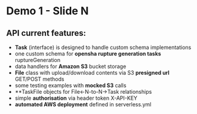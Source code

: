 # Demo 1 - Slide N

## API current features:

 - **Task** (interface) is designed to handle custom schema implementations
 - one custom schema for **opensha rupture generation tasks** ruptureGeneration
 - data handlers for **Amazon S3** bucket storage
 - **File** class with upload/download contents via S3 **presigned url** GET/POST methods
 - some testing examples with **mocked S3** calls
 - **TaskFile objects for File<-N-to-N->Task relationships
 - simple **authorisation** via header token X-API-KEY
 - **automated AWS deployment** defined in serverless.yml



